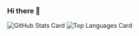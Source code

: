 ### Hi there 👋

![GitHub Stats Card](https://github-readme-stats.vercel.app/api?username=daiyak&count_private=true&show_icons=true)
![Top Languages Card](https://github-readme-stats.vercel.app/api/top-langs/?username=daiyak&count_private=true&show_icons=true)

<!--
**daiyak/daiyak** is a ✨ _special_ ✨ repository because its `README.md` (this file) appears on your GitHub profile.

Here are some ideas to get you started:

- 🔭 I’m currently working on ...
- 🌱 I’m currently learning ...
- 👯 I’m looking to collaborate on ...
- 🤔 I’m looking for help with ...
- 💬 Ask me about ...
- 📫 How to reach me: ...
- 😄 Pronouns: ...
- ⚡ Fun fact: ...
-->
